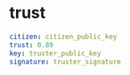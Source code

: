 # trust

```yaml
citizen: citizen_public_key
trust: 0.89
key: truster_public_key
signature: truster_signature
```
